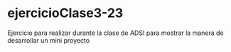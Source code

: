 # ejercicioClase3-23
Ejercicio para realizar durante la clase de ADSI para mostrar la manera de desarrollar un mini proyecto

